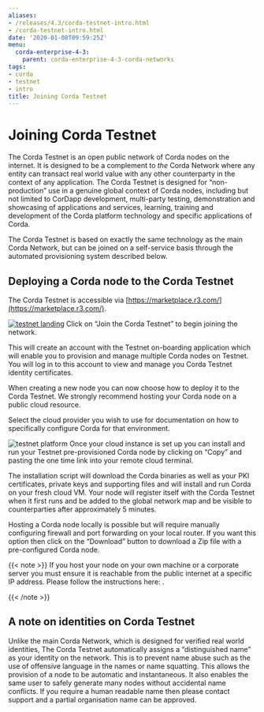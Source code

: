 ```yaml
---
aliases:
- /releases/4.3/corda-testnet-intro.html
- /corda-testnet-intro.html
date: '2020-01-08T09:59:25Z'
menu:
  corda-enterprise-4-3:
    parent: corda-enterprise-4-3-corda-networks
tags:
- corda
- testnet
- intro
title: Joining Corda Testnet
---
```



# Joining Corda Testnet


The Corda Testnet is an open public network of Corda nodes on the internet. It is designed to be a complement to *the* Corda Network where any entity can transact real world value with any other counterparty in the context of any application. The Corda Testnet is designed for “non-production” use in a genuine global context of Corda nodes, including but not limited to CorDapp development, multi-party testing, demonstration and showcasing of applications and services, learning, training and development of the Corda platform technology and specific applications of Corda.

The Corda Testnet is based on exactly the same technology as the main Corda Network, but can be joined on a self-service basis through the automated provisioning system described below.


## Deploying a Corda node to the Corda Testnet

The Corda Testnet is accessible via [https://marketplace.r3.com/](https://marketplace.r3.com/).

[![testnet landing](/en/images/testnet-landing.png "testnet landing")](https://marketplace.r3.com/network)
Click on “Join the Corda Testnet” to begin joining the network.

This will create an account with the Testnet on-boarding application which will enable you to provision and manage multiple Corda nodes on Testnet. You will log in to this account to view and manage you Corda Testnet identity certificates.

When creating a new node you can now choose how to deploy it to the Corda Testnet. We strongly recommend hosting your Corda node on a public cloud resource.

Select the cloud provider you wish to use for documentation on how to specifically configure Corda for that environment.

![testnet platform](/en/images/testnet-platform.png "testnet platform")
Once your cloud instance is set up you can install and run your Testnet pre-provisioned Corda node by clicking on “Copy” and pasting the one time link into your remote cloud terminal.

The installation script will download the Corda binaries as well as your PKI certificates, private keys and supporting files and will install and run Corda on your fresh cloud VM. Your node will register itself with the Corda Testnet when it first runs and be added to the global network map and be visible to counterparties after approximately 5 minutes.

Hosting a Corda node locally is possible but will require manually configuring firewall and port forwarding on your local router. If you want this option then click on the “Download” button to download a Zip file with a pre-configured Corda node.

{{< note >}}
If you host your node on your own machine or a corporate server you must ensure it is reachable from the public internet at a specific IP address. Please follow the instructions here: [<no title>](deploy-locally.md).

{{< /note >}}

## A note on identities on Corda Testnet

Unlike the main Corda Network, which is designed for verified real world identities, The Corda Testnet automatically assigns a “distinguished name” as your identity on the network. This is to prevent name abuse such as the use of offensive language in the names or name squatting. This allows the provision of a node to be automatic and instantaneous. It also enables the same user to safely generate many nodes without accidental name conflicts. If you require a human readable name then please contact support and a partial organisation name can be approved.

